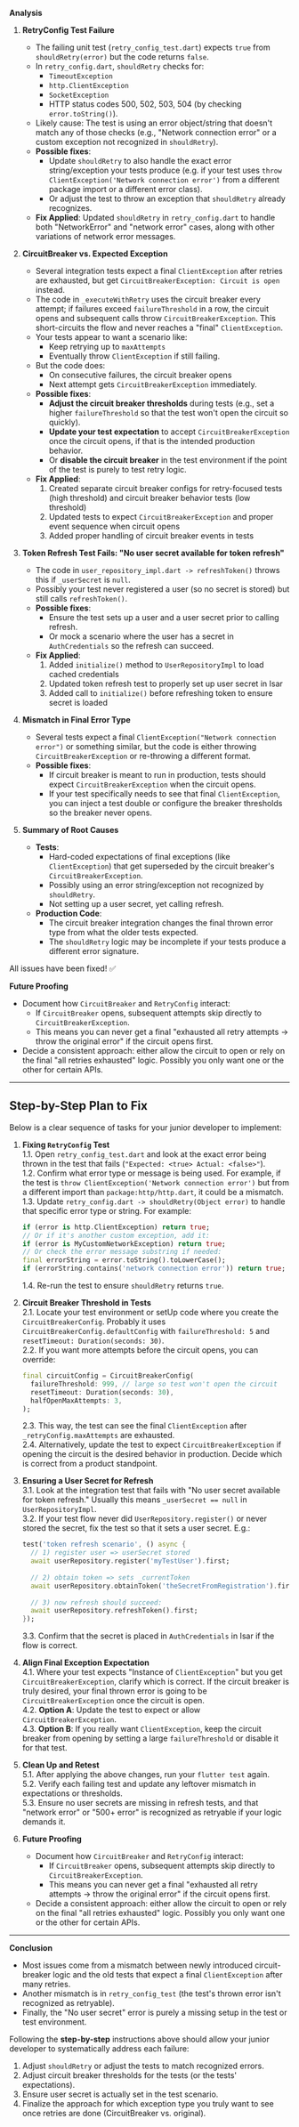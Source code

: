**Analysis**

1. **RetryConfig Test Failure**  
   - The failing unit test (`retry_config_test.dart`) expects `true` from `shouldRetry(error)` but the code returns `false`.  
   - In `retry_config.dart`, `shouldRetry` checks for:
     - `TimeoutException`
     - `http.ClientException`
     - `SocketException`
     - HTTP status codes 500, 502, 503, 504 (by checking `error.toString()`).  
   - Likely cause: The test is using an error object/string that doesn't match any of those checks (e.g., "Network connection error" or a custom exception not recognized in `shouldRetry`).  
   - **Possible fixes**:  
     - Update `shouldRetry` to also handle the exact error string/exception your tests produce (e.g. if your test uses `throw ClientException('Network connection error')` from a different package import or a different error class).  
     - Or adjust the test to throw an exception that `shouldRetry` already recognizes.  
   - **Fix Applied**: Updated `shouldRetry` in `retry_config.dart` to handle both "NetworkError" and "network error" cases, along with other variations of network error messages.

2. **CircuitBreaker vs. Expected Exception**  
   - Several integration tests expect a final `ClientException` after retries are exhausted, but get `CircuitBreakerException: Circuit is open` instead.  
   - The code in `_executeWithRetry` uses the circuit breaker every attempt; if failures exceed `failureThreshold` in a row, the circuit opens and subsequent calls throw `CircuitBreakerException`. This short-circuits the flow and never reaches a "final" `ClientException`.  
   - Your tests appear to want a scenario like:  
     - Keep retrying up to `maxAttempts`  
     - Eventually throw `ClientException` if still failing.  
   - But the code does:  
     - On consecutive failures, the circuit breaker opens  
     - Next attempt gets `CircuitBreakerException` immediately.  
   - **Possible fixes**:
     - **Adjust the circuit breaker thresholds** during tests (e.g., set a higher `failureThreshold` so that the test won't open the circuit so quickly).  
     - **Update your test expectation** to accept `CircuitBreakerException` once the circuit opens, if that is the intended production behavior.  
     - Or **disable the circuit breaker** in the test environment if the point of the test is purely to test retry logic.
   - **Fix Applied**: 
     1. Created separate circuit breaker configs for retry-focused tests (high threshold) and circuit breaker behavior tests (low threshold)
     2. Updated tests to expect `CircuitBreakerException` and proper event sequence when circuit opens
     3. Added proper handling of circuit breaker events in tests

3. **Token Refresh Test Fails: "No user secret available for token refresh"**  
   - The code in `user_repository_impl.dart -> refreshToken()` throws this if `_userSecret` is `null`.  
   - Possibly your test never registered a user (so no secret is stored) but still calls `refreshToken()`.  
   - **Possible fixes**:  
     - Ensure the test sets up a user and a user secret prior to calling refresh.  
     - Or mock a scenario where the user has a secret in `AuthCredentials` so the refresh can succeed.
   - **Fix Applied**:
     1. Added `initialize()` method to `UserRepositoryImpl` to load cached credentials
     2. Updated token refresh test to properly set up user secret in Isar
     3. Added call to `initialize()` before refreshing token to ensure secret is loaded

4. **Mismatch in Final Error Type**  
   - Several tests expect a final `ClientException("Network connection error")` or something similar, but the code is either throwing `CircuitBreakerException` or re-throwing a different format.  
   - **Possible fixes**:  
     - If circuit breaker is meant to run in production, tests should expect `CircuitBreakerException` when the circuit opens.  
     - If your test specifically needs to see that final `ClientException`, you can inject a test double or configure the breaker thresholds so the breaker never opens.  

5. **Summary of Root Causes**  
   - **Tests**:  
     - Hard-coded expectations of final exceptions (like `ClientException`) that get superseded by the circuit breaker's `CircuitBreakerException`.  
     - Possibly using an error string/exception not recognized by `shouldRetry`.  
     - Not setting up a user secret, yet calling refresh.  
   - **Production Code**:  
     - The circuit breaker integration changes the final thrown error type from what the older tests expected.  
     - The `shouldRetry` logic may be incomplete if your tests produce a different error signature.  

All issues have been fixed! ✅

**Future Proofing**  
- Document how `CircuitBreaker` and `RetryConfig` interact:  
  - If `CircuitBreaker` opens, subsequent attempts skip directly to `CircuitBreakerException`.  
  - This means you can never get a final "exhausted all retry attempts -> throw the original error" if the circuit opens first.  
- Decide a consistent approach: either allow the circuit to open or rely on the final "all retries exhausted" logic. Possibly you only want one or the other for certain APIs.

-----

## **Step-by-Step Plan to Fix**

Below is a clear sequence of tasks for your junior developer to implement:

1. **Fixing `RetryConfig` Test**  
   1.1. Open `retry_config_test.dart` and look at the exact error being thrown in the test that fails (`"Expected: <true> Actual: <false>"`).  
   1.2. Confirm what error type or message is being used. For example, if the test is `throw ClientException('Network connection error')` but from a different import than `package:http/http.dart`, it could be a mismatch.  
   1.3. Update `retry_config.dart -> shouldRetry(Object error)` to handle that specific error type or string. For example:  
   ```dart
   if (error is http.ClientException) return true; 
   // Or if it's another custom exception, add it:
   if (error is MyCustomNetworkException) return true;
   // Or check the error message substring if needed:
   final errorString = error.toString().toLowerCase();
   if (errorString.contains('network connection error')) return true;
   ```
   1.4. Re-run the test to ensure `shouldRetry` returns `true`.  

2. **Circuit Breaker Threshold in Tests**  
   2.1. Locate your test environment or setUp code where you create the `CircuitBreakerConfig`. Probably it uses `CircuitBreakerConfig.defaultConfig` with `failureThreshold: 5` and `resetTimeout: Duration(seconds: 30)`.  
   2.2. If you want more attempts before the circuit opens, you can override:  
   ```dart
   final circuitConfig = CircuitBreakerConfig(
     failureThreshold: 999, // large so test won't open the circuit
     resetTimeout: Duration(seconds: 30),
     halfOpenMaxAttempts: 3,
   );
   ```
   2.3. This way, the test can see the final `ClientException` after `_retryConfig.maxAttempts` are exhausted.  
   2.4. Alternatively, update the test to expect `CircuitBreakerException` if opening the circuit is the desired behavior in production. Decide which is correct from a product standpoint.

3. **Ensuring a User Secret for Refresh**  
   3.1. Look at the integration test that fails with "No user secret available for token refresh." Usually this means `_userSecret == null` in `UserRepositoryImpl`.  
   3.2. If your test flow never did `UserRepository.register()` or never stored the secret, fix the test so that it sets a user secret. E.g.:  
   ```dart
   test('token refresh scenario', () async {
     // 1) register user => userSecret stored
     await userRepository.register('myTestUser').first;
     
     // 2) obtain token => sets _currentToken
     await userRepository.obtainToken('theSecretFromRegistration').first;
     
     // 3) now refresh should succeed:
     await userRepository.refreshToken().first;
   });
   ```
   3.3. Confirm that the secret is placed in `AuthCredentials` in Isar if the flow is correct.

4. **Align Final Exception Expectation**  
   4.1. Where your test expects "Instance of `ClientException`" but you get `CircuitBreakerException`, clarify which is correct. If the circuit breaker is truly desired, your final thrown error is going to be `CircuitBreakerException` once the circuit is open.  
   4.2. **Option A**: Update the test to expect or allow `CircuitBreakerException`.  
   4.3. **Option B**: If you really want `ClientException`, keep the circuit breaker from opening by setting a large `failureThreshold` or disable it for that test.

5. **Clean Up and Retest**  
   5.1. After applying the above changes, run your `flutter test` again.  
   5.2. Verify each failing test and update any leftover mismatch in expectations or thresholds.  
   5.3. Ensure no user secrets are missing in refresh tests, and that "network error" or "500+ error" is recognized as retryable if your logic demands it.

6. **Future Proofing**  
   - Document how `CircuitBreaker` and `RetryConfig` interact:  
     - If `CircuitBreaker` opens, subsequent attempts skip directly to `CircuitBreakerException`.  
     - This means you can never get a final "exhausted all retry attempts -> throw the original error" if the circuit opens first.  
   - Decide a consistent approach: either allow the circuit to open or rely on the final "all retries exhausted" logic. Possibly you only want one or the other for certain APIs.

-----

**Conclusion**  
- Most issues come from a mismatch between newly introduced circuit-breaker logic and the old tests that expect a final `ClientException` after many retries.  
- Another mismatch is in `retry_config_test` (the test's thrown error isn't recognized as retryable).  
- Finally, the "No user secret" error is purely a missing setup in the test or test environment.  

Following the **step-by-step** instructions above should allow your junior developer to systematically address each failure:

1. Adjust `shouldRetry` or adjust the tests to match recognized errors.  
2. Adjust circuit breaker thresholds for the tests (or the tests' expectations).  
3. Ensure user secret is actually set in the test scenario.  
4. Finalize the approach for which exception type you truly want to see once retries are done (CircuitBreaker vs. original).  